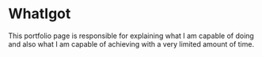 # WhatIgot
This portfolio page is responsible for explaining what I am capable of doing and also what I am capable of achieving with a very limited amount of time.
